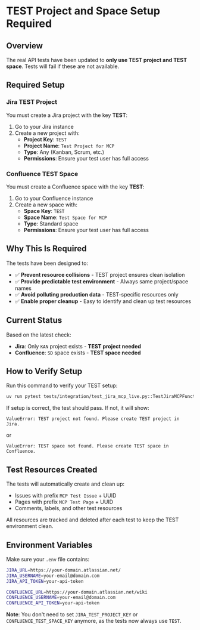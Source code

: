 # TEST Project and Space Setup Required

## Overview
The real API tests have been updated to **only use TEST project and TEST space**. Tests will fail if these are not available.

## Required Setup

### Jira TEST Project
You must create a Jira project with the key **TEST**:

1. Go to your Jira instance
2. Create a new project with:
   - **Project Key**: `TEST`
   - **Project Name**: `Test Project for MCP`
   - **Type**: Any (Kanban, Scrum, etc.)
   - **Permissions**: Ensure your test user has full access

### Confluence TEST Space
You must create a Confluence space with the key **TEST**:

1. Go to your Confluence instance
2. Create a new space with:
   - **Space Key**: `TEST`
   - **Space Name**: `Test Space for MCP`
   - **Type**: Standard space
   - **Permissions**: Ensure your test user has full access

## Why This Is Required

The tests have been designed to:
- ✅ **Prevent resource collisions** - TEST project ensures clean isolation
- ✅ **Provide predictable test environment** - Always same project/space names
- ✅ **Avoid polluting production data** - TEST-specific resources only
- ✅ **Enable proper cleanup** - Easy to identify and clean up test resources

## Current Status

Based on the latest check:
- **Jira**: Only `KAN` project exists - **TEST project needed**
- **Confluence**: `SD` space exists - **TEST space needed**

## How to Verify Setup

Run this command to verify your TEST setup:

```bash
uv run pytest tests/integration/test_jira_mcp_live.py::TestJiraMCPFunctions::test_jira_get_issue --integration --use-real-data -v
```

If setup is correct, the test should pass. If not, it will show:
```
ValueError: TEST project not found. Please create TEST project in Jira.
```

or

```
ValueError: TEST space not found. Please create TEST space in Confluence.
```

## Test Resources Created

The tests will automatically create and clean up:
- Issues with prefix `MCP Test Issue` + UUID
- Pages with prefix `MCP Test Page` + UUID
- Comments, labels, and other test resources

All resources are tracked and deleted after each test to keep the TEST environment clean.

## Environment Variables

Make sure your `.env` file contains:
```bash
JIRA_URL=https://your-domain.atlassian.net/
JIRA_USERNAME=your-email@domain.com
JIRA_API_TOKEN=your-api-token

CONFLUENCE_URL=https://your-domain.atlassian.net/wiki
CONFLUENCE_USERNAME=your-email@domain.com
CONFLUENCE_API_TOKEN=your-api-token
```

**Note**: You don't need to set `JIRA_TEST_PROJECT_KEY` or `CONFLUENCE_TEST_SPACE_KEY` anymore, as the tests now always use `TEST`.